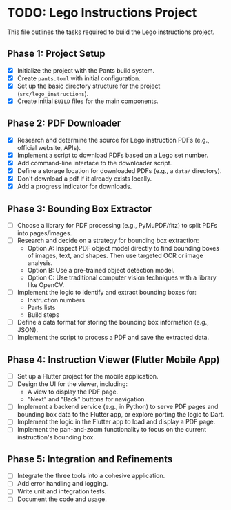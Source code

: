 # TODO: Lego Instructions Project

This file outlines the tasks required to build the Lego instructions project.

## Phase 1: Project Setup

- [x] Initialize the project with the Pants build system.
- [x] Create `pants.toml` with initial configuration.
- [x] Set up the basic directory structure for the project (`src/lego_instructions`).
- [x] Create initial `BUILD` files for the main components.

## Phase 2: PDF Downloader

- [x] Research and determine the source for Lego instruction PDFs (e.g., official website, APIs).
- [x] Implement a script to download PDFs based on a Lego set number.
- [x] Add command-line interface to the downloader script.
- [x] Define a storage location for downloaded PDFs (e.g., a `data/` directory).
- [x] Don't download a pdf if it already exists locally.
- [x] Add a progress indicator for downloads.

## Phase 3: Bounding Box Extractor

- [ ] Choose a library for PDF processing (e.g., PyMuPDF/fitz) to split PDFs into pages/images.
- [ ] Research and decide on a strategy for bounding box extraction:
  - Option A: Inspect PDF object model directly to find bounding boxes of images, text, and shapes. Then use targeted OCR or image analysis.
  - Option B: Use a pre-trained object detection model.
  - Option C: Use traditional computer vision techniques with a library like OpenCV.
- [ ] Implement the logic to identify and extract bounding boxes for:
  - Instruction numbers
  - Parts lists
  - Build steps
- [ ] Define a data format for storing the bounding box information (e.g., JSON).
- [ ] Implement the script to process a PDF and save the extracted data.

## Phase 4: Instruction Viewer (Flutter Mobile App)

- [ ] Set up a Flutter project for the mobile application.
- [ ] Design the UI for the viewer, including:
  - A view to display the PDF page.
  - "Next" and "Back" buttons for navigation.
- [ ] Implement a backend service (e.g., in Python) to serve PDF pages and bounding box data to the Flutter app, or explore porting the logic to Dart.
- [ ] Implement the logic in the Flutter app to load and display a PDF page.
- [ ] Implement the pan-and-zoom functionality to focus on the current instruction's bounding box.

## Phase 5: Integration and Refinements

- [ ] Integrate the three tools into a cohesive application.
- [ ] Add error handling and logging.
- [ ] Write unit and integration tests.
- [ ] Document the code and usage.
